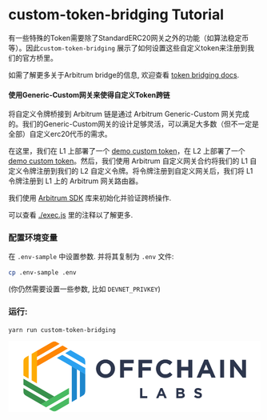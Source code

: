# custom-token-bridging Tutorial


有一些特殊的Token需要除了StandardERC20网关之外的功能（如算法稳定币等）。因此`custom-token-bridging` 展示了如何设置这些自定义token来注册到我们的官方桥里。

如需了解更多关于Arbitrum bridge的信息, 欢迎查看 [token bridging docs](https://developer.offchainlabs.com/docs/bridging_assets).

#### **使用Generic-Custom网关来使得自定义Token跨链**

将自定义令牌桥接到 Arbitrum 链是通过 Arbitrum Generic-Custom 网关完成的。我们的Generic-Custom网关的设计足够灵活，可以满足大多数（但不一定是全部）自定义erc20代币的需求。



在这里，我们在 L1 上部署了一个 [demo custom token](./contracts/L1Token.sol)，在 L2 上部署了一个 [demo custom token](./contracts/L2Token.sol)。然后，我们使用 Arbitrum 自定义网关合约将我们的 L1 自定义令牌注册到我们的 L2 自定义令牌。将令牌注册到自定义网关后，我们将 L1 令牌注册到 L1 上的 Arbitrum 网关路由器。

我们使用 [Arbitrum SDK](https://github.com/OffchainLabs/arbitrum-sdk) 库来初始化并验证跨桥操作.

可以查看 [./exec.js](./scripts/exec.js) 里的注释以了解更多.
### 配置环境变量

在 `.env-sample` 中设置参数. 并将其复制为 `.env` 文件:

```bash
cp .env-sample .env
```

(你仍然需要设置一些参数, 比如 `DEVNET_PRIVKEY`)

### 运行:

```
yarn run custom-token-bridging
```

<p align="center"><img src="../../assets/offchain_labs_logo.png" width="600"></p>
